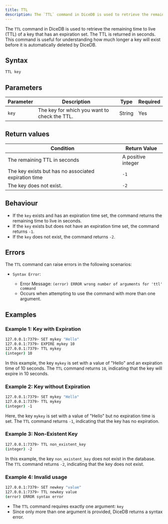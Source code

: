 ```yaml
---
title: TTL
description: The `TTL` command in DiceDB is used to retrieve the remaining time to live (TTL) of a key that has an expiration set. The TTL is returned in seconds. This command is useful for understanding how much longer a key will exist before it is automatically deleted by DiceDB.
---
```


The `TTL` command in DiceDB is used to retrieve the remaining time to live (TTL) of a key that has an expiration set. The TTL is returned in seconds. This command is useful for understanding how much longer a key will exist before it is automatically deleted by DiceDB.

## Syntax

```bash
TTL key
```

## Parameters
| Parameter       | Description                                      | Type    | Required |
|-----------------|--------------------------------------------------|---------|----------|
| `key`           | The key for which you want to check the TTL.                   | String  | Yes      |

## Return values

| Condition                                      | Return Value                                      |
|------------------------------------------------|---------------------------------------------------|
| The remaining TTL in seconds                         | A positive integer                                              |
| The key exists but has no associated expiration time            | `-1`                                             |
| The key does not exist.    | `-2`                                             |


## Behaviour

- If the `key` exists and has an expiration time set, the command returns the remaining time to live in seconds.
- If the `key` exists but does not have an expiration time set, the command returns `-1`.
- If the `key` does not exist, the command returns `-2`.

## Errors

The `TTL` command can raise errors in the following scenarios:

- `Syntax Error`:

   - Error Message: `(error) ERROR wrong number of arguments for 'ttl' command`
   - Occurs when attempting to use the command with more than one argument.

## Examples

### Example 1: Key with Expiration

```bash
127.0.0.1:7379> SET mykey "Hello"
127.0.0.1:7379> EXPIRE mykey 10
127.0.0.1:7379> TTL mykey
(integer) 10
```

In this example, the key `mykey` is set with a value of "Hello" and an expiration time of 10 seconds. The `TTL` command returns `10`, indicating that the key will expire in 10 seconds.

### Example 2: Key without Expiration

```bash
127.0.0.1:7379> SET mykey "Hello"
127.0.0.1:7379> TTL mykey
(integer) -1
```

Here, the key `mykey` is set with a value of "Hello" but no expiration time is set. The `TTL` command returns `-1`, indicating that the key has no expiration.

### Example 3: Non-Existent Key

```bash
127.0.0.1:7379> TTL non_existent_key
(integer) -2
```

In this example, the key `non_existent_key` does not exist in the database. The `TTL` command returns `-2`, indicating that the key does not exist.


### Example 4: Invalid usage
```bash
127.0.0.1:7379> SET newkey "value"
127.0.0.1:7379> TTL newkey value
(error) ERROR syntax error
```

- The `TTL` command requires exactly one argument: `key`
- Since only more than one argument is provided, DiceDB returns a syntax error.
